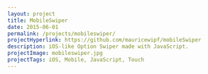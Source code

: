 ```yaml
---
layout: project
title: MobileSwiper
date: 2015-06-01
permalink: /projects/mobileswiper/
projectHyperlink: https://github.com/mauricewipf/mobileSwiper
description: iOS-like Option Swiper made with JavaScript.
projectImage: mobileswiper.jpg
projectTags: iOS, Mobile, JavaScript, Touch
---
```

